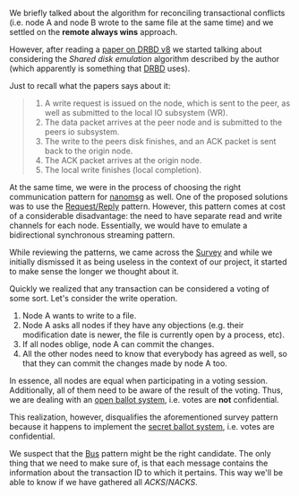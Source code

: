 We briefly talked about the algorithm for reconciling transactional conflicts (i.e. node A and node B wrote to the same file at the same time)
and we settled on the **remote always wins** approach.

However, after reading a [paper on DRBD v8](http://citeseerx.ist.psu.edu/viewdoc/download?doi=10.1.1.617.1363&rep=rep1&type=pdf) we started talking about
considering the *Shared disk emulation* algorithm described by the author (which apparently is something that 
[DRBD](https://en.wikipedia.org/wiki/Distributed_Replicated_Block_Device) uses).

Just to recall what the papers says about it:

> 1. A write request is issued on the node, which is sent to the peer, as well as submitted to the local IO
> subsystem (WR).
> 2. The data packet arrives at the peer node and is submitted to the peers io subsystem.
> 3. The write to the peers disk finishes, and an ACK packet is sent back to the origin node.
> 4. The ACK packet arrives at the origin node.
> 5. The local write finishes (local completion).

At the same time, we were in the process of choosing the right communication pattern for [nanomsg](https://nanomsg.org/gettingstarted/index.html) as well.
One of the proposed solutions was to use the [Request/Reply](https://nanomsg.org/gettingstarted/reqrep.html) pattern.
However, this pattern comes at cost of a considerable disadvantage: the need to have separate read and write channels for each node.
Essentially, we would have to emulate a bidirectional synchronous streaming pattern.

While reviewing the patterns, we came across the [Survey](https://nanomsg.org/gettingstarted/survey.html) and while we initially dismissed it
as being useless in the context of our project, it started to make sense the longer we thought about it.

Quickly we realized that any transaction can be considered a voting of some sort.
Let's consider the write operation.

1. Node A wants to write to a file.
1. Node A asks all nodes if they have any objections (e.g. their modification date is newer, the file is currently open by a process, etc).
1. If all nodes oblige, node A can commit the changes.
1. All the other nodes need to know that everybody has agreed as well, so that they can commit the changes made by node A too.

In essence, all nodes are equal when participating in a voting session.
Additionally, all of them need to be aware of the result of the voting.
Thus, we are dealing with an [open ballot system](https://en.wikipedia.org/wiki/Open_ballot_system), i.e. votes are **not** confidential.

This realization, however, disqualifies the aforementioned survey pattern 
because it happens to implement the [secret ballot system](https://en.wikipedia.org/wiki/Secret_ballot), i.e. votes are confidential.

We suspect that the [Bus](https://nanomsg.org/gettingstarted/bus.html) pattern might be the right candidate.
The only thing that we need to make sure of, is that each message contains the information about the transaction ID to which it pertains.
This way we'll be able to know if we have gathered all *ACKS*/*NACKS*.
